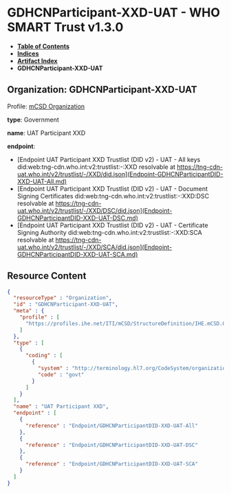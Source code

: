 # GDHCNParticipant-XXD-UAT - WHO SMART Trust v1.3.0

* [**Table of Contents**](toc.md)
* [**Indices**](indices.md)
* [**Artifact Index**](artifacts.md)
* **GDHCNParticipant-XXD-UAT**

## Organization: GDHCNParticipant-XXD-UAT

Profile: [mCSD Organization](https://profiles.ihe.net/ITI/mCSD/4.0.0/StructureDefinition-IHE.mCSD.Organization.html)

**type**: Government

**name**: UAT Participant XXD

**endpoint**: 

* [Endpoint UAT Participant XXD Trustlist (DID v2) - UAT - All keys did:web:tng-cdn.who.int:v2:trustlist:-:XXD resolvable at https://tng-cdn-uat.who.int/v2/trustlist/-/XXD/did.json](Endpoint-GDHCNParticipantDID-XXD-UAT-All.md)
* [Endpoint UAT Participant XXD Trustlist (DID v2) - UAT - Document Signing Certificates did:web:tng-cdn.who.int:v2:trustlist:-:XXD:DSC resolvable at https://tng-cdn-uat.who.int/v2/trustlist/-/XXD/DSC/did.json](Endpoint-GDHCNParticipantDID-XXD-UAT-DSC.md)
* [Endpoint UAT Participant XXD Trustlist (DID v2) - UAT - Certificate Signing Authority did:web:tng-cdn.who.int:v2:trustlist:-:XXD:SCA resolvable at https://tng-cdn-uat.who.int/v2/trustlist/-/XXD/SCA/did.json](Endpoint-GDHCNParticipantDID-XXD-UAT-SCA.md)



## Resource Content

```json
{
  "resourceType" : "Organization",
  "id" : "GDHCNParticipant-XXD-UAT",
  "meta" : {
    "profile" : [
      "https://profiles.ihe.net/ITI/mCSD/StructureDefinition/IHE.mCSD.Organization"
    ]
  },
  "type" : [
    {
      "coding" : [
        {
          "system" : "http://terminology.hl7.org/CodeSystem/organization-type",
          "code" : "govt"
        }
      ]
    }
  ],
  "name" : "UAT Participant XXD",
  "endpoint" : [
    {
      "reference" : "Endpoint/GDHCNParticipantDID-XXD-UAT-All"
    },
    {
      "reference" : "Endpoint/GDHCNParticipantDID-XXD-UAT-DSC"
    },
    {
      "reference" : "Endpoint/GDHCNParticipantDID-XXD-UAT-SCA"
    }
  ]
}

```
